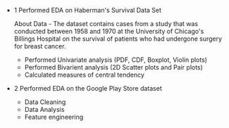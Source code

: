 - 1 Performed EDA on Haberman's Survival Data Set

  About Data - The dataset contains cases from a study that was conducted between 1958 and 1970 at the University of Chicago's Billings Hospital on the survival of patients who had undergone surgery for breast cancer.
  
  - Performed Univariate analysis (PDF, CDF, Boxplot, Violin plots)
  - Performed Bivarient analysis (2D Scatter plots and Pair plots)
  - Calculated measures of central tendency
    
- 2 Performed EDA on the Google Play Store dataset
  
  - Data Cleaning
  - Data Analysis
  - Feature engineering
  
